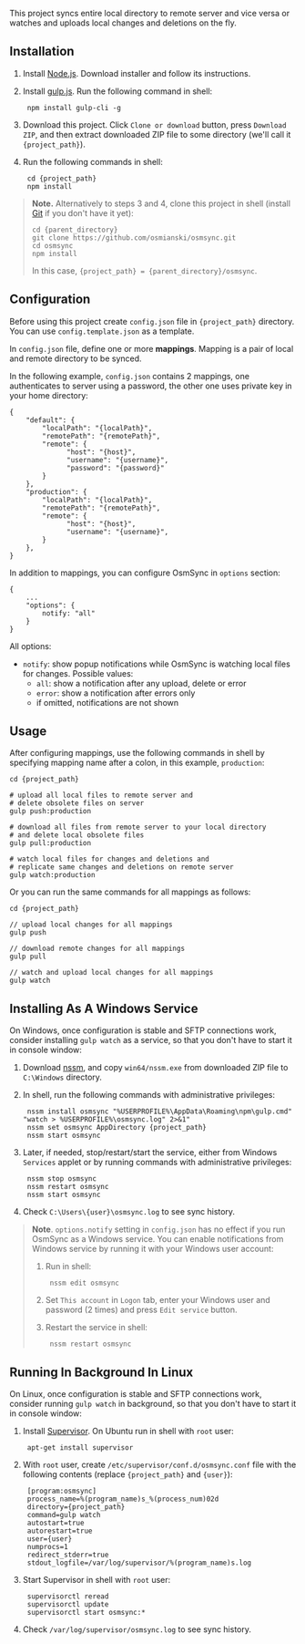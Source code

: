 This project syncs entire local directory to remote server and vice versa or watches and uploads local changes and deletions on the fly.

## Installation

1. Install [Node.js](https://nodejs.org/en/). Download installer and follow its instructions. 
2. Install [gulp.js](https://gulpjs.com/). Run the following command in shell:

        npm install gulp-cli -g

3. Download this project. Click `Clone or download` button, press `Download ZIP`, and then extract downloaded ZIP file to some directory (we'll call it `{project_path}`).

4. Run the following commands in shell:

        cd {project_path}
        npm install

> **Note.** Alternatively to steps 3 and 4, clone this project in shell (install [Git](https://git-scm.com/) if you don't have it yet):
> 
>     cd {parent_directory}
>     git clone https://github.com/osmianski/osmsync.git
>     cd osmsync
>     npm install
>
> In this case, `{project_path} = {parent_directory}/osmsync`.

## Configuration

Before using this project create `config.json` file in `{project_path}` directory. You can use `config.template.json` as a template.

In `config.json` file, define one or more **mappings**. Mapping is a pair of local and remote directory to be synced.

In the following example, `config.json` contains 2 mappings, one authenticates to server using a password, the other one uses private key in your home directory:

    {
        "default": {
            "localPath": "{localPath}", 
            "remotePath": "{remotePath}", 
            "remote": {
                  "host": "{host}",
                  "username": "{username}",
                  "password": "{password}"
            }    
        },
        "production": {
            "localPath": "{localPath}", 
            "remotePath": "{remotePath}", 
            "remote": {
                  "host": "{host}",
                  "username": "{username}",
            }    
        },        
    }  

In addition to mappings, you can configure OsmSync in `options` section:

    {
		...
		"options": {
			notify: "all"
		}
    }  

All options:

* `notify`: show popup notifications while OsmSync is watching local files for changes. Possible values:
	* `all`: show a notification after any upload, delete or error
	* `error`: show a notification after errors only
	* if omitted, notifications are not shown 

     
## Usage

After configuring mappings, use the following commands in shell by specifying mapping name after a colon, in this example, `production`:

    cd {project_path}
    
    # upload all local files to remote server and 
    # delete obsolete files on server 
    gulp push:production
    
    # download all files from remote server to your local directory 
    # and delete local obsolete files 
    gulp pull:production
        
    # watch local files for changes and deletions and 
    # replicate same changes and deletions on remote server
    gulp watch:production
        
Or you can run the same commands for all mappings as follows:         

    cd {project_path}
    
    // upload local changes for all mappings 
    gulp push
    
    // download remote changes for all mappings 
    gulp pull
        
    // watch and upload local changes for all mappings 
    gulp watch

## Installing As A Windows Service

On Windows, once configuration is stable and SFTP connections work, consider installing `gulp watch` as a service, so that you don't have to start it in console window:

1. Download [nssm](https://nssm.cc/download), and copy `win64/nssm.exe` from downloaded ZIP file to `C:\Windows` directory.

2. In shell, run the following commands with administrative privileges:

        nssm install osmsync "%USERPROFILE%\AppData\Roaming\npm\gulp.cmd" "watch > %USERPROFILE%\osmsync.log" 2>&1" 
        nssm set osmsync AppDirectory {project_path}
        nssm start osmsync 
        
3. Later, if needed, stop/restart/start the service, either from Windows `Services` applet or by running commands with administrative privileges:

        nssm stop osmsync
        nssm restart osmsync
        nssm start osmsync

4. Check `C:\Users\{user}\osmsync.log` to see sync history.

> **Note**. `options.notify` setting in `config.json` has no effect if you run OsmSync as a Windows service. You can enable notifications from Windows service by running it with your Windows user account:
> 
> 1. Run in shell:
> 
>         nssm edit osmsync
>         
> 2. Set `This account` in `Logon` tab, enter your Windows user and password (2 times) and press `Edit service` button.
> 3. Restart the service in shell:  
> 
>         nssm restart osmsync

## Running In Background In Linux

On Linux, once configuration is stable and SFTP connections work, consider running `gulp watch` in background, so that you don't have to start it in console window:
                
1. Install [Supervisor](http://supervisord.org/). On Ubuntu run in shell with `root` user:

        apt-get install supervisor
        
2. With `root` user, create `/etc/supervisor/conf.d/osmsync.conf` file with the following contents (replace `{project_path}` and `{user}`):

        [program:osmsync]
        process_name=%(program_name)s_%(process_num)02d
        directory={project_path}
        command=gulp watch
        autostart=true
        autorestart=true
        user={user}
        numprocs=1
        redirect_stderr=true
        stdout_logfile=/var/log/supervisor/%(program_name)s.log          
        
3. Start Supervisor in shell with `root` user:                     

        supervisorctl reread
        supervisorctl update
        supervisorctl start osmsync:*

4. Check `/var/log/supervisor/osmsync.log` to see sync history.

